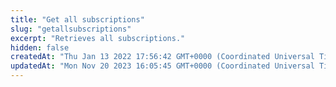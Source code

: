 ```yaml
---
title: "Get all subscriptions"
slug: "getallsubscriptions"
excerpt: "Retrieves all subscriptions."
hidden: false
createdAt: "Thu Jan 13 2022 17:56:42 GMT+0000 (Coordinated Universal Time)"
updatedAt: "Mon Nov 20 2023 16:05:45 GMT+0000 (Coordinated Universal Time)"
---
```

<!--November 14, 2023  https://jira.corp.clover.com/browse/DS-4718 -->
